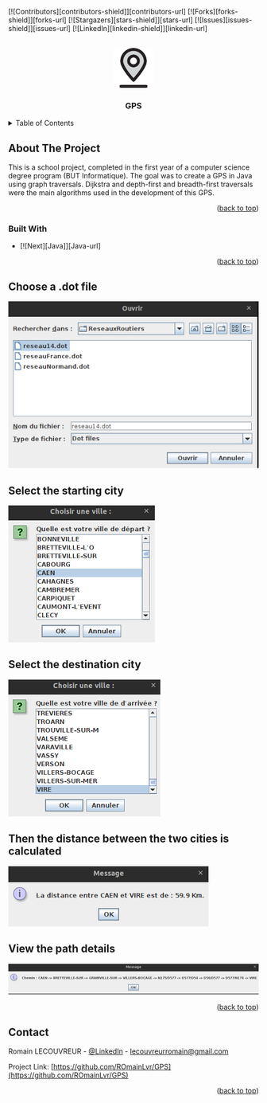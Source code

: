 <a name="readme-top"></a>

[![Contributors][contributors-shield]][contributors-url]
[![Forks][forks-shield]][forks-url]
[![Stargazers][stars-shield]][stars-url]
[![Issues][issues-shield]][issues-url]
[![LinkedIn][linkedin-shield]][linkedin-url]



<!-- PROJECT LOGO -->
<br/>
<div align="center">
  <a href="https://github.com/RomainLvr/GPS">
    <img src="images/logo.svg" alt="Logo" width="80" height="80">
  </a>

  <h3 align="center">GPS</h3>
 </div>


<!-- TABLE OF CONTENTS -->
<details>
  <summary>Table of Contents</summary>
  <ol>
    <li>
      <a href="#about-the-project">About The Project</a>
      <ul>
        <li><a href="#built-with">Built With</a></li>
      </ul>
      <li><a href="#usage">Usage</a></li>
    </li>
  </ol>
</details>



<!-- ABOUT THE PROJECT -->
## About The Project

This is a school project, completed in the first year of a computer science degree program (BUT Informatique).
The goal was to create a GPS in Java using graph traversals.
Dijkstra and depth-first and breadth-first traversals were the main algorithms used in the development of this GPS.

<p align="right">(<a href="#readme-top">back to top</a>)</p>



### Built With

* [![Next][Java]][Java-url]

<p align="right">(<a href="#readme-top">back to top</a>)</p>


<!-- USAGE EXAMPLES -->
## Choose a .dot file

<img src="images/chooseDot.png">

## Select the starting city

<img src="images/startCity.png">

## Select the destination city

<img src="images/finalCity.png">

## Then the distance between the two cities is calculated

<img src="images/distance.png">

## View the path details

<img src="images/path.png">

<p align="right">(<a href="#readme-top">back to top</a>)</p>


## Contact

Romain LECOUVREUR - [@LinkedIn](https://www.linkedin.com/in/romain-lecouvreur-1848b2239/) - lecouvreurromain@gmail.com

Project Link: [https://github.com/ROmainLvr/GPS](https://github.com/ROmainLvr/GPS)

<p align="right">(<a href="#readme-top">back to top</a>)</p>
